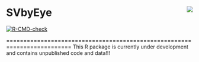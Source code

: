 # SVbyEye <img src="https://github.com/daewoooo/SVbyEye/raw/master/doc/SVbyEye_online.png" align="right"/>

<!-- badges: start -->
[![R-CMD-check](https://github.com/daewoooo/SVbyEye/actions/workflows/R-CMD-check.yaml/badge.svg)](https://github.com/daewoooo/SVbyEye/actions/workflows/R-CMD-check.yaml)
<!-- badges: end -->

=========================================================================
This R package is currently under development and contains unpublished code and data!!!
